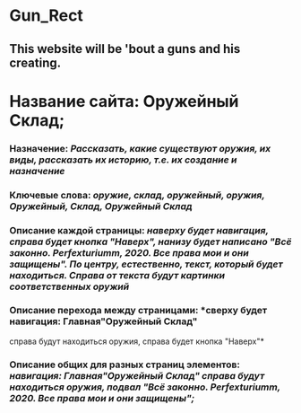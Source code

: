 # Gun_Rect
## This website will be 'bout a guns and his creating.


# Название сайта: Оружейный Склад;

### Назначение: *Рассказать, какие существуют оружия, их виды, рассказать их историю, т.е. их создание и назначение*

### Ключевые слова: *оружие, склад, оружейный, оружия, Оружейный, Склад, Оружейный Склад*

### Описание каждой страницы: *наверху будет навигация, справа будет кнопка "Наверх", нанизу будет написано "Всё законно. Perfexturiumm, 2020. Все права мои и они защищены". По центру, естественно, текст, который будет находиться. Справа от текста будут картинки соответственных оружий*

### Описание перехода между страницами: *сверху будет навигация: Главная"Оружейный Склад"
справа будут находиться оружия, справа будет кнопка "Наверх"*

### Описание общих для разных страниц элементов: *навигация: Главная"Оружейный Склад" справа будут находиться оружия, подвал "Всё законно. Perfexturiumm, 2020. Все права мои и они защищены";*
